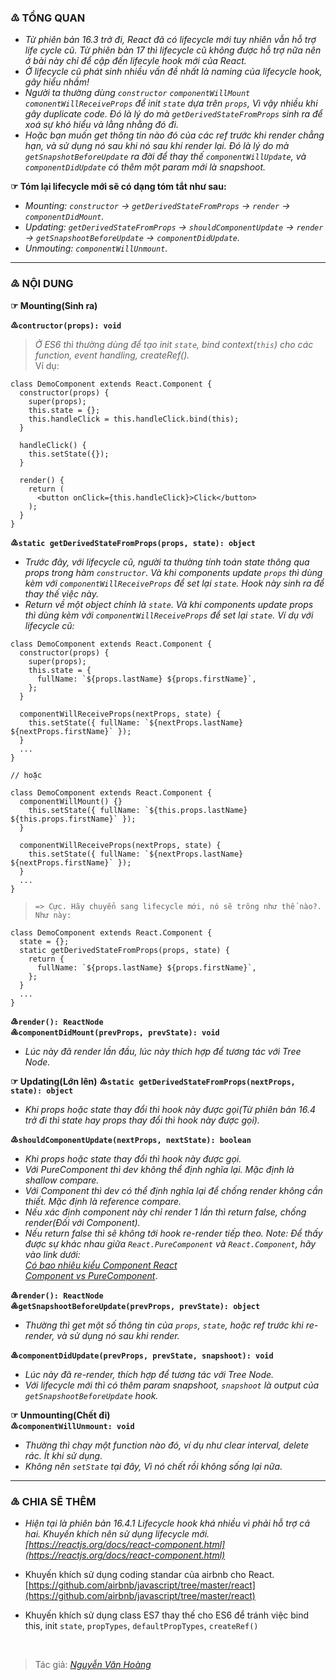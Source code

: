 ### ♳ TỔNG QUAN
- *Từ phiên bản 16.3 trở đi, React đã có lifecycle mới tuy nhiên vẫn hỗ trợ life cycle cũ. Từ phiên bản 17 thì lifecycle cũ không được hỗ trợ nữa nên ở bài này chỉ để cập đến lifecyle hook mới của React.*
- *Ở lifecycle cũ phát sinh nhiều vấn đề nhất là naming của lifecycle hook, gây hiểu nhầm!*
- *Người ta thường dùng `constructor` `componentWillMount` `comonentWillReceiveProps` để init `state` dựa trên `props`, Vì vậy nhiều khi gây duplicate code. Đó là lý do mà `getDerivedStateFromProps` sinh ra để xoá sự khó hiểu và lằng nhằng đó đi.*
- *Hoặc bạn muốn get thông tin nào đó của các ref trước khi render chẳng hạn, và sử dụng nó sau khi nó sau khi render lại. Đó là lý do mà `getSnapshotBeforeUpdate` ra đời để thay thế `componentWillUpdate`, và `componentDidUpdate` có thêm một param mới là snapshoot.*

**☞ Tóm lại lifecycle mới sẽ có dạng tóm tắt như sau:**
- *Mounting: `constructor` → `getDerivedStateFromProps` → `render` → `componentDidMount`.*
- *Updating: `getDerivedStateFromProps` → `shouldComponentUpdate` → `render` → `getSnapshootBeforeUpdate` → `componentDidUpdate`.*
- *Unmouting: `componentWillUnmount`.*
----
### ♴ NỘI DUNG
**☞ Mounting(Sinh ra)**

**♳`contructor(props): void`**
> *Ở ES6 thì thường dùng để tạo init `state`, bind context(`this`) cho các function, event handling, createRef().*<br/>
Ví dụ:
```
class DemoComponent extends React.Component {
  constructor(props) {
    super(props);
    this.state = {};
    this.handleClick = this.handleClick.bind(this);
  }

  handleClick() {
    this.setState({});
  }

  render() {
    return (
      <button onClick={this.handleClick}>Click</button>
    );
  }
}
``` 

**♴`static getDerivedStateFromProps(props, state): object`**

- *Trước đây, với lifecycle cũ, người ta thường tính toán state thông qua props trong hàm `constructor`. Và khi components update `props` thì dùng kèm với `componentWillReceiveProps` để set lại `state`. Hook này sinh ra để thay thế việc này.*
- *Return về một object chính là `state`. Và khi components update props thì dùng kèm với `componentWillReceiveProps` để set lại `state`. Ví dụ với lifecycle cũ:*
```
class DemoComponent extends React.Component {
  constructor(props) {
    super(props);
    this.state = {
      fullName: `${props.lastName} ${props.firstName}`,
    };
  }

  componentWillReceiveProps(nextProps, state) {
    this.setState({ fullName: `${nextProps.lastName} ${nextProps.firstName}` });
  }
  ...
}

// hoặc 

class DemoComponent extends React.Component {
  componentWillMount() {}
    this.setState({ fullName: `${this.props.lastName} ${this.props.firstName}` });
  }

  componentWillReceiveProps(nextProps, state) {
    this.setState({ fullName: `${nextProps.lastName} ${nextProps.firstName}` });
  }
  ...
}
```   
> `=> Cực. Hãy chuyển sang lifecycle mới, nó sẽ trông như thế nào?. Như này:`
```
class DemoComponent extends React.Component {
  state = {};
  static getDerivedStateFromProps(props, state) {
    return {
      fullName: `${props.lastName} ${props.firstName}`,
    };
  }
  ...
}
```
**♵`render(): ReactNode`**<br/>
**♶`componentDidMount(prevProps, prevState): void`**
- *Lúc này đã render lần đầu, lúc này thích hợp để tương tác với Tree Node.*

**☞ Updating(Lớn lên)**
**♳`static getDerivedStateFromProps(nextProps, state): object`**
- *Khi props hoặc state thay đổi thì hook này được gọi(Từ phiên bản 16.4 trở đi thì state hay props thay đổi thì hook này được gọi).*

**♴`shouldComponentUpdate(nextProps, nextState): boolean`**
- *Khi props hoặc state thay đổi thì hook này được gọi.*
- *Với PureComponent thì dev không thể định nghĩa lại. Mặc định là shallow compare.*
- *Với Component thì dev có thể định nghĩa lại để chống render không cần thiết. Mặc định là reference compare.*
- *Nếu xác định component này chỉ render 1 lần thì return false, chống render(Đối với Component).*
- *Nếu return false thì sẽ không tới hook re-render tiếp theo. Note: Để thấy được sự khác nhau giữa `React.PureComponent` và `React.Component`, hãy vào link dưới:<br/>
[Có bao nhiêu kiểu Component React](https://github.com/nguyenvanhoang26041994/dev-experiences/blob/master/React/how_many_component_types.md)<br/>
[Component vs PureComponent](https://github.com/nguyenvanhoang26041994/dev-experiences/blob/master/React/component_vs_purecomponent.md)*.

**♵`render(): ReactNode`**<br/>
**♶`getSnapshootBeforeUpdate(prevProps, prevState): object`**
- *Thường thì get một số thông tin của `props`, `state`, hoặc ref trước khi re-render, và sử dụng nó sau khi render.*

**♷`componentDidUpdate(prevProps, prevState, snapshoot): void`**
- *Lúc này đã re-render, thích hợp để tương tác với Tree Node.*
- *Với lifecycle mới thì có thêm param snapshoot, `snapshoot` là output của `getSnapshootBeforeUpdate` hook.*

**☞ Unmounting(Chết đi)**<br/>
**♳`componentWillUnmount: void`**
- *Thường thì chạy một function nào đó, ví dụ như clear interval, delete rác. Ít khi sử dụng.*
- *Không nên `setState` tại đây, Vì nó chết rồi không sống lại nữa.*
----
### ♵ CHIA SẼ THÊM
- *Hiện tại là phiên bản 16.4.1 Lifecycle hook khá nhiều vì phải hỗ trợ cả hai. Khuyến khích nên sử dụng lifecycle mới.
    [https://reactjs.org/docs/react-component.html](https://reactjs.org/docs/react-component.html)*
 
- Khuyến khích sử dụng coding standar của airbnb cho React.
    [https://github.com/airbnb/javascript/tree/master/react](https://github.com/airbnb/javascript/tree/master/react)
 
- Khuyến khích sử dụng class ES7 thay thế cho ES6 để tránh việc bind this, init `state`, `propTypes`, `defaultPropTypes`,
   `createRef()`
   
<br/>

> Tác giả: *[Nguyễn Văn Hoàng](https://www.facebook.com/nvh26041994)*
